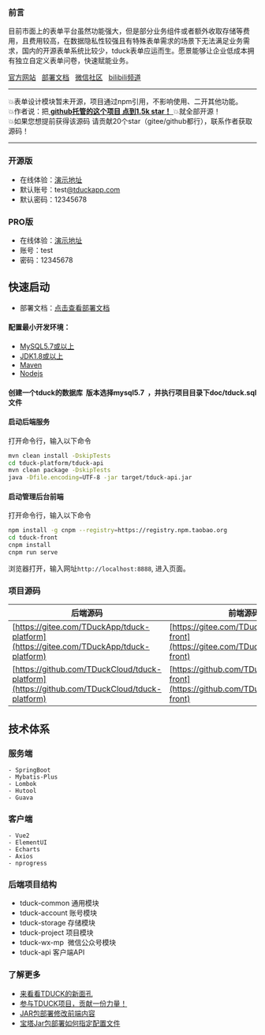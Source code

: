 


### 前言
目前市面上的表单平台虽然功能强大，但是部分业务组件或者额外收取存储等费用，且费用较高，在数据隐私性较强且有特殊表单需求的场景下无法满足业务需求，国内的开源表单系统比较少，tduck表单应运而生。愿景能够让企业低成本拥有独立自定义表单问卷，快速赋能业务。

[官方网站](https://www.tduckcloud.com/)&nbsp;&nbsp;
[部署文档](https://www.yuque.com/tduck/home)&nbsp;&nbsp;
[微信社区](https://pro.tduckcloud.com/s/QUiDSKq8)&nbsp;&nbsp;
[bilibili频道](https://space.bilibili.com/409825300) &nbsp;&nbsp;

---

💥表单设计模块暂未开源，项目通过npm引用，不影响使用、二开其他功能。<br />💥作者说：把[ **github托管的这个项目 点到1.5k star！** ](https://github.com/TDuckCloud/tduck-platform)💥就全部开源！<br />💥如果您想提前获得该源码 请贡献20个star（gitee/github都行），联系作者获取源码！

---

<a name="3962839d"></a>
### 开源版

- 在线体验：[演示地址](http://www.tduckcloud.com)
- 默认账号：test[@tduckapp.com ](/tduckapp.com ) 
- 默认密码：12345678
<a name="3b74893b"></a>
### PRO版

- 在线体验：[演示地址](http://www.tduckcloud.com)
- 账号：test
- 密码：12345678
<a name="qtVMp"></a>
## 快速启动

- 部署文档：[点击查看部署文档](https://www.yuque.com/tduck/home/vl7y79)
<a name="42ebb852"></a>
#### 配置最小开发环境：

- [MySQL5.7或以上](https://dev.mysql.com/downloads/mysql/)
- [JDK1.8或以上](http://www.oracle.com/technetwork/java/javase/overview/index.html)
- [Maven](https://maven.apache.org/download.cgi)
- [Nodejs](https://nodejs.org/en/download/)
<a name="8d08007a"></a>
#### 创建一个tduck的数据库  **版本选择mysql5.7**  ，并执行项目目录下doc/tduck.sql文件
<a name="f1e6fc47"></a>
#### 启动后端服务
打开命令行，输入以下命令
```bash
mvn clean install -DskipTests
cd tduck-platform/tduck-api
mvn clean package -DskipTests
java -Dfile.encoding=UTF-8 -jar target/tduck-api.jar
```
<a name="9a484d20"></a>
#### 启动管理后台前端
打开命令行，输入以下命令
```bash
npm install -g cnpm --registry=https://registry.npm.taobao.org
cd tduck-front
cnpm install
cnpm run serve
```
浏览器打开，输入网址`http://localhost:8888`, 进入页面。
<a name="96d8a15e"></a>
### 项目源码
| 后端源码 | 前端源码 |
| --- | --- |
| [https://gitee.com/TDuckApp/tduck-platform](https://gitee.com/TDuckApp/tduck-platform) | [https://gitee.com/TDuckApp/tduck-front](https://gitee.com/TDuckApp/tduck-front) |
| [https://github.com/TDuckCloud/tduck-platform](https://github.com/TDuckCloud/tduck-platform) | [https://github.com/TDuckCloud/tduck-front](https://github.com/TDuckCloud/tduck-front) |

<a name="ca9a2400"></a>
## 技术体系
<a name="55abea2d"></a>
### 服务端
```
- SpringBoot 
- Mybatis-Plus
- Lombok
- Hutool
- Guava
```
<a name="Ds7Ty"></a>
### 客户端
```
- Vue2
- ElementUI
- Echarts
- Axios
- nprogress
```
<a name="Mo2vf"></a>
### 后端项目结构

- tduck-common 通用模块
- tduck-account 账号模块
- tduck-storage 存储模块
- tduck-project 项目模块
- tduck-wx-mp  微信公众号模块
- tduck-api 客户端API
<a name="06a3c111"></a>
### 了解更多

- [来看看TDUCK的新面孔](https://mp.weixin.qq.com/s/pLltfRv-KvStMxKefAvD_g)
- [参与TDUCK项目，贡献一份力量！](https://gitee.com/TDuckApp/tduck-platform/issues/I4ZC6R)
- [JAR包部署修改前端内容](https://www.yuque.com/mawuhui/kgacqz/zpubyn)
- [宝塔Jar包部署如何指定配置文件](https://www.yuque.com/mawuhui/kgacqz/paqc6g)
